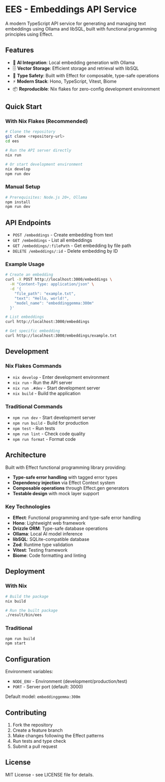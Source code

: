 # EES - Embeddings API Service

A modern TypeScript API service for generating and managing text embeddings using Ollama and libSQL, built with functional programming principles using Effect.

## Features

- 🤖 **AI Integration**: Local embedding generation with Ollama
- 🗄️ **Vector Storage**: Efficient storage and retrieval with libSQL
- 🔧 **Type Safety**: Built with Effect for composable, type-safe operations
- ⚡ **Modern Stack**: Hono, TypeScript, Vitest, Biome
- 📦 **Reproducible**: Nix flakes for zero-config development environment

## Quick Start

### With Nix Flakes (Recommended)

```bash
# Clone the repository
git clone <repository-url>
cd ees

# Run the API server directly
nix run

# Or start development environment
nix develop
npm run dev
```

### Manual Setup

```bash
# Prerequisites: Node.js 20+, Ollama
npm install
npm run dev
```

## API Endpoints

- `POST /embeddings` - Create embedding from text
- `GET /embeddings` - List all embeddings
- `GET /embeddings/:filePath` - Get embedding by file path
- `DELETE /embeddings/:id` - Delete embedding by ID

### Example Usage

```bash
# Create an embedding
curl -X POST http://localhost:3000/embeddings \
  -H "Content-Type: application/json" \
  -d '{
    "file_path": "example.txt",
    "text": "Hello, world!",
    "model_name": "embeddinggemma:300m"
  }'

# List embeddings
curl http://localhost:3000/embeddings

# Get specific embedding
curl http://localhost:3000/embeddings/example.txt
```

## Development

### Nix Flakes Commands

- `nix develop` - Enter development environment
- `nix run` - Run the API server
- `nix run .#dev` - Start development server
- `nix build` - Build the application

### Traditional Commands

- `npm run dev` - Start development server
- `npm run build` - Build for production
- `npm test` - Run tests
- `npm run lint` - Check code quality
- `npm run format` - Format code

## Architecture

Built with Effect functional programming library providing:

- **Type-safe error handling** with tagged error types
- **Dependency injection** via Effect Context system
- **Composable operations** through Effect.gen generators
- **Testable design** with mock layer support

### Key Technologies

- **Effect**: Functional programming and type-safe error handling
- **Hono**: Lightweight web framework
- **Drizzle ORM**: Type-safe database operations
- **Ollama**: Local AI model inference
- **libSQL**: SQLite-compatible database
- **Zod**: Runtime type validation
- **Vitest**: Testing framework
- **Biome**: Code formatting and linting

## Deployment

### With Nix

```bash
# Build the package
nix build

# Run the built package
./result/bin/ees
```

### Traditional

```bash
npm run build
npm start
```

## Configuration

Environment variables:

- `NODE_ENV` - Environment (development/production/test)
- `PORT` - Server port (default: 3000)

Default model: `embeddinggemma:300m`

## Contributing

1. Fork the repository
2. Create a feature branch
3. Make changes following the Effect patterns
4. Run tests and type check
5. Submit a pull request

## License

MIT License - see LICENSE file for details.